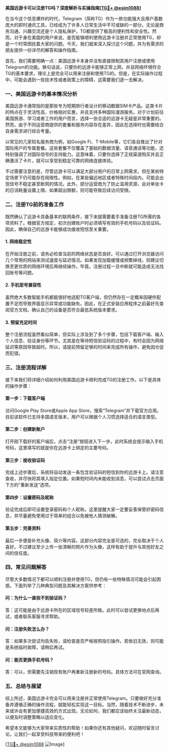**美国远游卡可以注册TG吗？深度解析与实操指南[[TG💪+ @esim1088](https://t.me/s/esim1088)]**

在当今这个信息爆炸的时代，Telegram（简称TG）作为一款功能强大且用户基数庞大的即时通讯工具，已经成为了许多人日常生活中不可或缺的一部分。无论是商务沟通、兴趣交流还是个人隐私保护，TG都提供了极高的便利性和安全性。然而，对于身在美国的用户来说，是否能够顺利使用远游卡注册并正常使用TG，却是一个时常困扰着大家的问题。今天，我们就来深入探讨这个问题，并为有需求的朋友提供一份详尽的解答和操作指南。

首先，我们需要明确一点：美国远游卡本身并没有直接限制其用户注册或使用Telegram的功能。换句话说，只要你的远游卡能够正常上网，并且网络环境符合TG的基本要求，理论上是完全可以用来注册和使用TG的。但是，在实际操作过程中，可能会遇到一些技术性或者政策上的障碍，这需要我们逐一去解决。

### **一、美国远游卡的基本情况分析**

美国远游卡通常指的是那些专为短期旅行者设计的移动数据SIM卡产品。这类卡片的特点在于灵活性高、价格相对实惠，并且支持多种国际漫游服务。对于计划前往美国旅游、学习或者工作的用户而言，选择一张合适的远游卡无疑是非常重要的。然而，由于不同运营商提供的套餐和服务内容存在差异，因此在选择时也需要结合自身需求进行综合考量。

以常见的几家知名服务商为例，如Google Fi、T-Mobile等，它们各自推出了针对国际用户的专属套餐。这些套餐不仅覆盖了基础的数据流量、语音通话等功能，还特别强调了对国际信号的支持能力。这意味着，只要你选择了正规渠道购买并且正确激活了卡片，就可以享受到稳定可靠的网络连接体验。

不过需要注意的是，尽管远游卡可以满足大部分用户的日常上网需求，但在某些特定场景下仍可能存在局限性。例如，在某些偏远地区或者特殊时间段内，可能会出现信号不稳定甚至断网的情况。此外，部分运营商为了防止滥用资源，会对单张卡的日消耗量设置上限。如果超出限额，则可能导致后续访问受限。

### **二、注册TG前的准备工作**

既然确认了远游卡具备基本的联网条件，接下来就需要着手准备注册TG所需的各项资料了。根据官方规定，初次创建账户时必须填写有效的手机号码以及验证码。因此，确保自己的远游卡能够成功接收短信至关重要。

#### **1. 网络稳定性**
在开始注册之前，请务必检查当前的网络状态是否良好。可以通过打开浏览器访问几个常用的网站来测试速度与延迟情况。如果发现加载缓慢或频繁掉线，则建议切换至更优质的网络环境后再继续操作。毕竟，注册过程一旦中断就可能造成无法找回账号等问题。

#### **2. 手机型号兼容性**
虽然绝大多数智能手机都能很好地适配TG客户端，但仍然存在一定概率因硬件配置不足而导致界面显示异常或功能缺失。因此，在正式安装应用程序之前最好先查阅官方文档，确认自己的设备是否符合最低系统版本要求。

#### **3. 预留充足时间**
整个注册流程虽然看似简单，但实际上涉及到了多个步骤，包括下载客户端、输入个人信息、验证身份等环节。尤其是在等待短信验证码的过程中，有时会因为网络延迟等原因导致超时。所以，请提前预留足够的时间来完成所有操作，避免因仓促而犯错。

### **三、注册流程详解**

接下来我们将详细介绍如何利用美国远游卡顺利完成TG的注册工作。以下是具体的操作步骤：

#### **第一步：下载客户端**
访问Google Play Store或Apple App Store，搜索“Telegram”并下载官方应用。目前该软件已支持多国语言版本，用户可以根据个人习惯选择适合的语言类型。

#### **第二步：创建新账户**
打开刚下载好的客户端后，点击“注册”按钮进入下一步。此时系统会提示输入手机号码，这里填写的就是你在远游卡上绑定的主要号码。

#### **第三步：接收验证码**
完成上述步骤后，系统将自动发送一条包含验证码的短信到你的远游卡上。请注意查收，并尽快将其填入指定位置。如果短时间内未能收到消息，可以尝试点击页面下方的“重新发送”选项。

#### **第四步：设置密码及昵称**
验证完成后即可设置登录密码和个人昵称。这里提醒大家一定要妥善保管好密码信息，并尽量避免使用过于简单的组合以免被他人猜测破解。

#### **第五步：完善资料**
最后一步便是补充头像、简介等内容。这部分内容完全是可选的，完全取决于个人喜好。不过建议至少上传一张清晰的照片作为头像，这样有助于提升与其他好友之间的信任度。

### **四、常见问题解答**

尽管大多数情况下都可以顺利注册并使用TG，但仍有一些特殊情况可能会引起困惑。下面列举了几种典型问题及其解决方案供参考：

#### **问：为什么一直收不到验证码？**
答：这可能是由于远游卡所在的区域信号较差所致。此时可以尝试更换地点后再试，或者联系客服寻求帮助。

#### **问：注册失败怎么办？**
答：如果多次尝试均告失败，请检查是否严格按照指引操作。若依旧无效，则可能是系统临时故障，请稍后再试。

#### **问：能否更换手机号码？**
答：可以，但需要先注销现有账户再重新注册新的号码。具体方法可在官网查询。

### **五、总结与展望**

综上所述，美国远游卡完全可以用来注册并正常使用Telegram。只要做好充分准备并遵循正确的操作流程，就能轻松实现这一目标。当然，随着技术不断进步，未来或许会有更加便捷高效的方式出现。无论如何，我们都应该始终关注最新动态，以便及时调整策略以适应变化。

希望本文能够为大家带来实质性的帮助！如果你还有其他疑问，欢迎随时留言讨论。让我们一起享受科技带来的便利吧！

[[TG💪+ @esim1088](https://t.me/s/esim1088) ![Image](https://i.postimg.cc/4NQfJmqS/Snipaste-2025-05-13-00-14-12.png)]